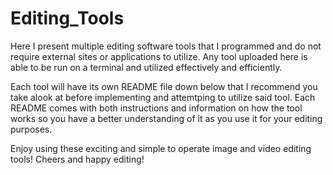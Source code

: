 # Editing_Tools
Here I present multiple editing software tools that I programmed and do not require external sites or applications to utilize. Any tool uploaded here is able to be run on a terminal and utilized effectively and efficiently.

Each tool will have its own README file down below that I recommend you take alook at before implementing and attemtping to utilize said tool. Each README comes with both instructions and information on how the tool works so you have a better understanding of it as you use it for your editing purposes.

Enjoy using these exciting and simple to operate image and video editing tools!
Cheers and happy editing!
